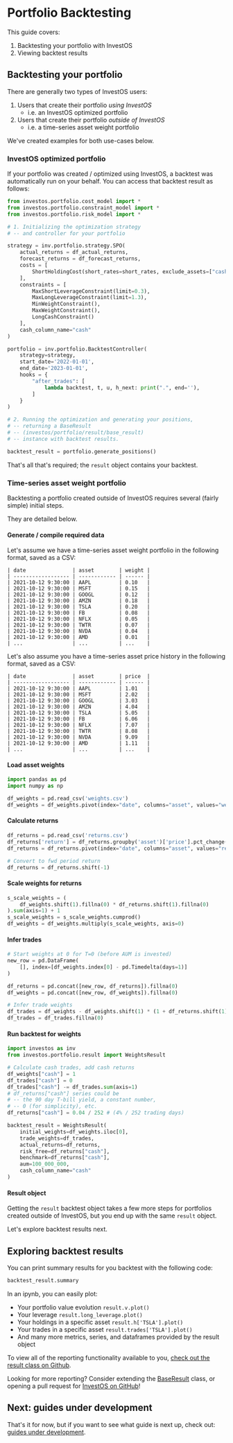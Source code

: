 <h1>Portfolio Backtesting</h1>

This guide covers:

1.  Backtesting your portfolio with InvestOS
2.  Viewing backtest results

## Backtesting your portfolio

There are generally two types of InvestOS users:

1. Users that create their portfolio _using InvestOS_
    - i.e. an InvestOS optimized portfolio
2. Users that create their portfolio _outside of InvestOS_
    - i.e. a time-series asset weight portfolio

We've created examples for both use-cases below.

### InvestOS optimized portfolio

If your portfolio was created / optimized using InvestOS, a backtest was automatically run on your behalf. You can access that backtest result as follows:

```python
from investos.portfolio.cost_model import *
from investos.portfolio.constraint_model import *
from investos.portfolio.risk_model import *

# 1. Initializing the optimization strategy
# -- and controller for your portfolio

strategy = inv.portfolio.strategy.SPO(
    actual_returns = df_actual_returns,
    forecast_returns = df_forecast_returns,
    costs = [
        ShortHoldingCost(short_rates=short_rates, exclude_assets=["cash"]),
    ],
    constraints = [
        MaxShortLeverageConstraint(limit=0.3),
        MaxLongLeverageConstraint(limit=1.3),
        MinWeightConstraint(),
        MaxWeightConstraint(),
        LongCashConstraint()
    ],
    cash_column_name="cash"
)

portfolio = inv.portfolio.BacktestController(
    strategy=strategy,
    start_date='2022-01-01',
    end_date='2023-01-01',
    hooks = {
        "after_trades": [
            lambda backtest, t, u, h_next: print(".", end=''),
        ]
    }
)

# 2. Running the optimization and generating your positions,
# -- returning a BaseResult
# -- (investos/portfolio/result/base_result)
# -- instance with backtest results.

backtest_result = portfolio.generate_positions()
```

That's all that's required; the `result` object contains your backtest.

### Time-series asset weight portfolio

Backtesting a portfolio created outside of InvestOS requires several (fairly simple) initial steps.

They are detailed below.

#### Generate / compile required data

Let's assume we have a time-series asset weight portfolio in the following format, saved as a CSV:

```
| date               | asset        | weight |
| ------------------ | ------------ | ------ |
| 2021-10-12 9:30:00 | AAPL         | 0.10   |
| 2021-10-12 9:30:00 | MSFT         | 0.15   |
| 2021-10-12 9:30:00 | GOOGL        | 0.12   |
| 2021-10-12 9:30:00 | AMZN         | 0.18   |
| 2021-10-12 9:30:00 | TSLA         | 0.20   |
| 2021-10-12 9:30:00 | FB           | 0.08   |
| 2021-10-12 9:30:00 | NFLX         | 0.05   |
| 2021-10-12 9:30:00 | TWTR         | 0.07   |
| 2021-10-12 9:30:00 | NVDA         | 0.04   |
| 2021-10-12 9:30:00 | AMD          | 0.01   |
| ...                | ...          | ...    |
```

Let's also assume you have a time-series asset price history in the following format, saved as a CSV:

```
| date               | asset        | price  |
| ------------------ | ------------ | ------ |
| 2021-10-12 9:30:00 | AAPL         | 1.01   |
| 2021-10-12 9:30:00 | MSFT         | 2.02   |
| 2021-10-12 9:30:00 | GOOGL        | 3.03   |
| 2021-10-12 9:30:00 | AMZN         | 4.04   |
| 2021-10-12 9:30:00 | TSLA         | 5.05   |
| 2021-10-12 9:30:00 | FB           | 6.06   |
| 2021-10-12 9:30:00 | NFLX         | 7.07   |
| 2021-10-12 9:30:00 | TWTR         | 8.08   |
| 2021-10-12 9:30:00 | NVDA         | 9.09   |
| 2021-10-12 9:30:00 | AMD          | 1.11   |
| ...                | ...          | ...    |
```

#### Load asset weights

```python
import pandas as pd
import numpy as np

df_weights = pd.read_csv('weights.csv')
df_weights = df_weights.pivot(index="date", columns="asset", values="weight")
```

#### Calculate returns

```python
df_returns = pd.read_csv('returns.csv')
df_returns['return'] = df_returns.groupby('asset')['price'].pct_change()
df_returns = df_returns.pivot(index="date", columns="asset", values="return")

# Convert to fwd period return
df_returns = df_returns.shift(-1)
```

#### Scale weights for returns

```python
s_scale_weights = (
    df_weights.shift(1).fillna(0) * df_returns.shift(1).fillna(0)
).sum(axis=1) + 1
s_scale_weights = s_scale_weights.cumprod()
df_weights = df_weights.multiply(s_scale_weights, axis=0)
```

#### Infer trades

```python
# Start weights at 0 for T=0 (before AUM is invested)
new_row = pd.DataFrame(
    [], index=[df_weights.index[0] - pd.Timedelta(days=1)]
)

df_returns = pd.concat([new_row, df_returns]).fillna(0)
df_weights = pd.concat([new_row, df_weights]).fillna(0)

# Infer trade weights
df_trades = df_weights - df_weights.shift(1) * (1 + df_returns.shift(1))
df_trades = df_trades.fillna(0)
```

#### Run backtest for weights

```python
import investos as inv
from investos.portfolio.result import WeightsResult

# Calculate cash trades, add cash returns
df_weights["cash"] = 1
df_trades["cash"] = 0
df_trades["cash"] -= df_trades.sum(axis=1)
# df_returns["cash"] series could be
# -- the 90 day T-bill yield, a constant number,
# -- 0 (for simplicity), etc.
df_returns["cash"] = 0.04 / 252 # (4% / 252 trading days)

backtest_result = WeightsResult(
    initial_weights=df_weights.iloc[0],
    trade_weights=df_trades,
    actual_returns=df_returns,
    risk_free=df_returns["cash"],
    benchmark=df_returns["cash"],
    aum=100_000_000,
    cash_column_name="cash"
)
```

#### Result object

Getting the `result` backtest object takes a few more steps for portfolios created outside of InvestOS, but you end up with the same `result` object.

Let's explore backtest results next.

## Exploring backtest results

You can print summary results for you backtest with the following code:

```python
backtest_result.summary
```

In an ipynb, you can easily plot:

-   Your portfolio value evolution `result.v.plot()`
-   Your leverage `result.long_leverage.plot()`
-   Your holdings in a specific asset `result.h['TSLA'].plot()`
-   Your trades in a specific asset `result.trades['TSLA'].plot()`
-   And many more metrics, series, and dataframes provided by the result object

To view all of the reporting functionality available to you, [check out the result class on Github](https://github.com/ForecastOS/investos/blob/v0.2.2/investos/portfolio/result/base_result.py).

Looking for more reporting? Consider extending the [BaseResult](https://github.com/ForecastOS/investos/blob/v0.2.2/investos/portfolio/result/base_result.py) class, or opening a pull request for [InvestOS on GitHub](https://github.com/ForecastOS/investos)!

## Next: guides under development

That's it for now, but if you want to see what guide is next up, check out: [guides under development](/guides/coming_soon/guides_under_development).
